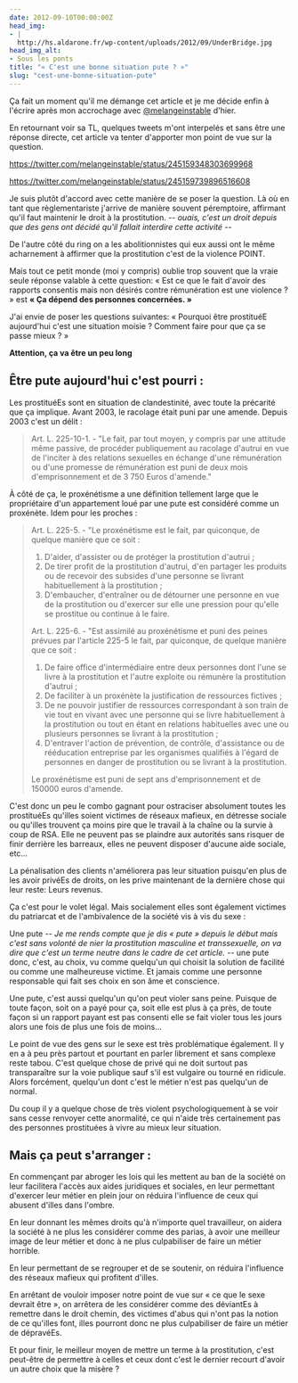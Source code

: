 ```yaml
---
date: 2012-09-10T00:00:00Z
head_img:
- |
  http://hs.aldarone.fr/wp-content/uploads/2012/09/UnderBridge.jpg
head_img_alt:
- Sous les ponts
title: "« C'est une bonne situation pute ? »"
slug: "cest-une-bonne-situation-pute"
---
```


Ça fait un moment qu'il me démange cet article et je me décide enfin à l'écrire après mon accrochage avec <a href="https://twitter.com/melangeinstable">@melangeinstable</a> d'hier.

En retournant voir sa TL, quelques tweets m'ont interpelés et sans être une réponse directe, cet article va tenter d'apporter mon point de vue sur la question.

https://twitter.com/melangeinstable/status/245159348303699968

https://twitter.com/melangeinstable/status/245159739896516608

Je suis plutôt d'accord avec cette manière de se poser la question. Là où en tant que règlementariste j'arrive de manière souvent péremptoire, affirmant qu'il faut maintenir le droit à la prostitution. <em>-- ouais, c'est un droit depuis que des gens ont décidé qu'il fallait interdire cette activité --</em>

De l'autre côté du ring on a les abolitionnistes qui eux aussi ont le même acharnement à affirmer que la prostitution c'est de la violence POINT.

Mais tout ce petit monde (moi y compris) oublie trop souvent que la vraie seule réponse valable à cette question: « Est ce que le fait d'avoir des rapports consentis mais non désirés contre rémunération est une violence ? » est <strong>« Ça dépend des personnes concernées. »</strong>

J'ai envie de poser les questions suivantes: « Pourquoi être prostituéE aujourd'hui c'est une situation moisie ? Comment faire pour que ça se passe mieux ? »

<strong>Attention, ça va être un peu long</strong>

<h2>Être pute aujourd'hui c'est pourri :</h2>

Les prostituéEs sont en situation de clandestinité, avec toute la précarité que ça implique. Avant 2003, le racolage était puni par une amende. Depuis 2003 c'est un délit :

<blockquote>
  Art. L. 225-10-1. - "Le fait, par tout moyen, y compris par une attitude même passive, de procéder publiquement au racolage d'autrui en vue de l'inciter à des relations sexuelles en échange d'une rémunération ou d'une promesse de rémunération est puni de deux mois d'emprisonnement et de 3 750 Euros d'amende."
</blockquote>

À côté de ça, le proxénétisme a une définition tellement large que le propriétaire d'un appartement loué par une pute est considéré comme un proxénète. Idem pour les proches :

<blockquote>
  Art. L. 225-5. - "Le proxénétisme est le fait, par quiconque, de quelque manière que ce soit :

  <ol>
  <li>D'aider, d'assister ou de protéger la prostitution d'autrui ; </li>
  <li>De tirer profit de la prostitution d'autrui, d'en partager les produits ou de recevoir des subsides d'une personne se livrant habituellement à la prostitution ; </li>
  <li>D'embaucher, d'entraîner ou de détourner une personne en vue de la prostitution ou d'exercer sur elle une pression pour qu'elle se prostitue ou continue à le faire. </li>
  </ol>

  Art. L. 225-6. - "Est assimilé au proxénétisme et puni des peines prévues par l'article 225-5 le fait, par quiconque, de quelque manière que ce soit :

  <ol>
  <li>De faire office d'intermédiaire entre deux personnes dont l'une se livre à la prostitution et l'autre exploite ou rémunère la prostitution d'autrui ;</li>
  <li>De faciliter à un proxénète la justification de ressources fictives ;</li>
  <li>De ne pouvoir justifier de ressources correspondant à son train de vie tout en vivant avec une personne qui se livre habituellement à la prostitution ou tout en étant en relations habituelles avec une ou plusieurs personnes se livrant à la prostitution ;</li>
  <li>D'entraver l'action de prévention, de contrôle, d'assistance ou de rééducation entreprise par les organismes qualifiés à l'égard de personnes en danger de prostitution ou se livrant à la prostitution. </li>
  </ol>

Le proxénétisme est puni de sept ans d'emprisonnement et de 150000 euros d'amende.
</blockquote>

C'est donc un peu le combo gagnant pour ostraciser absolument toutes les prostituéEs qu'illes soient victimes de réseaux mafieux, en détresse sociale ou qu'illes trouvent ça moins pire que le travail à la chaîne ou la survie à coup de RSA. Elle ne peuvent pas se plaindre aux autorités sans risquer de finir derrière les barreaux, elles ne peuvent disposer d'aucune aide sociale, etc…

La pénalisation des clients n'améliorera pas leur situation puisqu'en plus de les avoir privéEs de droits, on les prive maintenant de la dernière chose qui leur reste: Leurs revenus.

Ça c'est pour le volet légal. Mais socialement elles sont également victimes du patriarcat et de l'ambivalence de la société vis à vis du sexe :

Une pute <em>-- Je me rends compte que je dis « pute » depuis le début mais c'est sans volonté de nier la prostitution masculine et transsexuelle, on va dire que c'est un terme neutre dans le cadre de cet article. --</em> une pute donc, c'est, au choix, vu comme quelqu'un qui choisit la solution de facilité ou comme une malheureuse victime. Et jamais comme une personne responsable qui fait ses choix en son âme et conscience.

Une pute, c'est aussi quelqu'un qu'on peut violer sans peine. Puisque de toute façon, soit on a payé pour ça, soit elle est plus à ça près, de toute façon si un rapport payant est pas consenti elle se fait violer tous les jours alors une fois de plus une fois de moins…

Le point de vue des gens sur le sexe est très problématique également. Il y en a à peu près partout et pourtant en parler librement et sans complexe reste tabou. C'est quelque chose de privé qui ne doit surtout pas transparaître sur la voie publique sauf s'il est vulgaire ou tourné en ridicule. Alors forcément, quelqu'un dont c'est le métier n'est pas quelqu'un de normal.

Du coup il y a quelque chose de très violent psychologiquement à se voir sans cesse renvoyer cette anormalité, ce qui n'aide très certainement pas des personnes prostituées à vivre au mieux leur situation.

<h2>Mais ça peut s'arranger :</h2>

En commençant par abroger les lois qui les mettent au ban de la société on leur facilitera l'accès aux aides juridiques et sociales, en leur permettant d'exercer leur métier en plein jour on réduira l'influence de ceux qui abusent d'illes dans l'ombre.

En leur donnant les mêmes droits qu'à n'importe quel travailleur, on aidera la société à ne plus les considérer comme des parias, à avoir une meilleur image de leur métier et donc à ne plus culpabiliser de faire un métier horrible.

En leur permettant de se regrouper et de se soutenir, on réduira l'influence des réseaux mafieux qui profitent d'illes.

En arrêtant de vouloir imposer notre point de vue sur « ce que le sexe devrait être », on arrêtera de les considérer comme des déviantEs à remettre dans le droit chemin, des victimes d'abus qui n'ont pas la notion de ce qu'illes font, illes pourront donc ne plus culpabiliser de faire un métier de dépravéEs.

Et pour finir, le meilleur moyen de mettre un terme à la prostitution, c'est peut-être de permettre à celles et ceux dont c'est le dernier recourt d'avoir un autre choix que la misère ?
